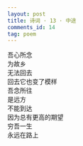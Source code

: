 ```yaml
---
layout: post
title: 诗词 · 13 · 中途
comments_id: 14
tag: poem
---
```


吾心所念<br />
为故乡<br />
无法回去<br />
回去它也变了模样<br />
吾念所往<br />
是远方<br />
不能到达<br />
因为总有更高的期望<br />
穷吾一生<br />
永远在路上
